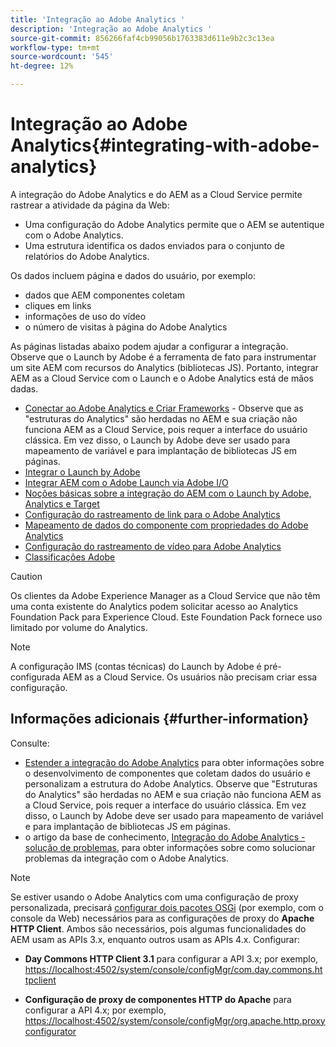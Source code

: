 ```yaml
---
title: 'Integração ao Adobe Analytics '
description: 'Integração ao Adobe Analytics '
source-git-commit: 856266faf4cb99056b1763383d611e9b2c3c13ea
workflow-type: tm+mt
source-wordcount: '545'
ht-degree: 12%

---
```



# Integração ao Adobe Analytics{#integrating-with-adobe-analytics}

A integração do Adobe Analytics e do AEM as a Cloud Service permite rastrear a atividade da página da Web:

* Uma configuração do Adobe Analytics permite que o AEM se autentique com o Adobe Analytics.
* Uma estrutura identifica os dados enviados para o conjunto de relatórios do Adobe Analytics.

Os dados incluem página e dados do usuário, por exemplo:

* dados que AEM componentes coletam
* cliques em links
* informações de uso do vídeo
* o número de visitas à página do Adobe Analytics

As páginas listadas abaixo podem ajudar a configurar a integração. Observe que o Launch by Adobe é a ferramenta de fato para instrumentar um site AEM com recursos do Analytics (bibliotecas JS). Portanto, integrar AEM as a Cloud Service com o Launch e o Adobe Analytics está de mãos dadas.

* [Conectar ao Adobe Analytics e Criar Frameworks](https://experienceleague.adobe.com/docs/experience-manager-65/administering/integration/adobeanalytics-connect.html) - Observe que as &quot;estruturas do Analytics&quot; são herdadas no AEM e sua criação não funciona AEM as a Cloud Service, pois requer a interface do usuário clássica. Em vez disso, o Launch by Adobe deve ser usado para mapeamento de variável e para implantação de bibliotecas JS em páginas.
* [Integrar o Launch by Adobe](https://experienceleague.adobe.com/docs/experience-manager-learn/sites/integrations/adobe-launch-integration-tutorial-understand.html)
* [Integrar AEM com o Adobe Launch via Adobe I/O](https://helpx.adobe.com/experience-manager/using/aem_launch_adobeio_integration.html)
* [Noções básicas sobre a integração do AEM com o Launch by Adobe, Analytics e Target](https://helpx.adobe.com/experience-manager/kt/integration/using/aem-launch-integration-tutorial-understand.html)
* [Configuração do rastreamento de link para o Adobe Analytics](https://experienceleague.adobe.com/docs/experience-manager-65/administering/integration/adobeanalytics-link.html)
* [Mapeamento de dados do componente com propriedades do Adobe Analytics](https://experienceleague.adobe.com/docs/experience-manager-65/administering/integration/adobeanalytics-mapping.html)
* [Configuração do rastreamento de vídeo para Adobe Analytics](https://experienceleague.adobe.com/docs/experience-manager-65/administering/integration/adobeanalytics-video.html)
* [Classificações Adobe](https://experienceleague.adobe.com/docs/experience-manager-65/administering/integration/adobeanalytics-classifications.html)

>[!CAUTION]
>
>Os clientes da Adobe Experience Manager as a Cloud Service que não têm uma conta existente do Analytics podem solicitar acesso ao Analytics Foundation Pack para Experience Cloud.  Este Foundation Pack fornece uso limitado por volume do Analytics.

>[!NOTE]
>
>A configuração IMS (contas técnicas) do Launch by Adobe é pré-configurada AEM as a Cloud Service. Os usuários não precisam criar essa configuração.

## Informações adicionais {#further-information}

Consulte:

* [Estender a integração do Adobe Analytics](https://experienceleague.adobe.com/docs/experience-manager-65/developing/extending-aem/extending-analytics/extending-analytics.html) para obter informações sobre o desenvolvimento de componentes que coletam dados do usuário e personalizam a estrutura do Adobe Analytics. Observe que &quot;Estruturas do Analytics&quot; são herdadas no AEM e sua criação não funciona AEM as a Cloud Service, pois requer a interface do usuário clássica. Em vez disso, o Launch by Adobe deve ser usado para mapeamento de variável e para implantação de bibliotecas JS em páginas.
* o artigo da base de conhecimento, [Integração do Adobe Analytics - solução de problemas](https://helpx.adobe.com/experience-manager/kb/sitecatalystintegrationtroubleshooting.html), para obter informações sobre como solucionar problemas da integração com o Adobe Analytics.

>[!NOTE]
>
>Se estiver usando o Adobe Analytics com uma configuração de proxy personalizada, precisará [configurar dois pacotes OSGi](https://experienceleague.adobe.com/docs/experience-manager-65/deploying/configuring/configuring-osgi.html) (por exemplo, com o console da Web) necessários para as configurações de proxy do **Apache HTTP Client**. Ambos são necessários, pois algumas funcionalidades do AEM usam as APIs 3.x, enquanto outros usam as APIs 4.x. Configurar:
>
>* **Day Commons HTTP Client 3.1** para configurar a API 3.x;
   >  por exemplo, [https://localhost:4502/system/console/configMgr/com.day.commons.httpclient](https://localhost:4502/system/console/configMgr/com.day.commons.httpclient)
>
>* **Configuração de proxy de componentes HTTP do Apache** para configurar a API 4.x;
   >  por exemplo, [https://localhost:4502/system/console/configMgr/org.apache.http.proxyconfigurator](https://localhost:4502/system/console/configMgr/org.apache.http.proxyconfigurator)
>

